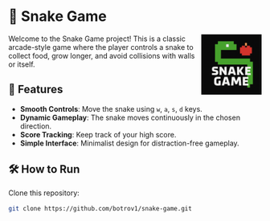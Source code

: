 # 🐍 Snake Game

<img align="right" src="Snake Game.png" alt="Snake Game Logo" width="120" />

Welcome to the Snake Game project! This is a classic arcade-style game where the player controls a snake to collect food, grow longer, and avoid collisions with walls or itself.

## 🚀 Features
- **Smooth Controls**: Move the snake using `w`, `a`, `s`, `d` keys.
- **Dynamic Gameplay**: The snake moves continuously in the chosen direction.
- **Score Tracking**: Keep track of your high score.
- **Simple Interface**: Minimalist design for distraction-free gameplay.

## 🛠️ How to Run

Clone this repository:

```bash
git clone https://github.com/botrov1/snake-game.git
